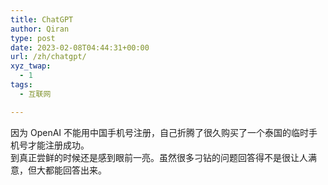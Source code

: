 ```yaml
---
title: ChatGPT
author: Qiran
type: post
date: 2023-02-08T04:44:31+00:00
url: /zh/chatgpt/
xyz_twap:
  - 1
tags:
  - 互联网

---
```

因为 OpenAI 不能用中国手机号注册，自己折腾了很久购买了一个泰国的临时手机号才能注册成功。  
到真正尝鲜的时候还是感到眼前一亮。虽然很多刁钻的问题回答得不是很让人满意，但大都能回答出来。